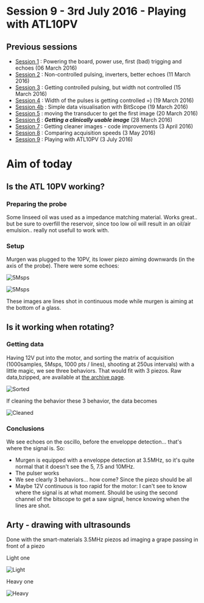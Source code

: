 # Session 9 - 3rd July 2016 - Playing with ATL10PV 

## Previous sessions

- [Session 1](/worklog/Session_1.md) : Powering the board, power use, first (bad) trigging and echoes (06 March 2016)
- [Session 2](/worklog/Session_2.md) : Non-controlled pulsing, inverters, better echoes (11 March 2016)
- [Session 3](/worklog/Session_3.md) : Getting controlled pulsing, but width not controlled (15 March 2016)
- [Session 4](/worklog/Session_4.md) : Width of the pulses is getting controlled =) (19 March 2016)
- [Session 4b](/worklog/Session_4b.md) : Simple data visualisation with BitScope (19 March 2016)
- [Session 5](/worklog/Session_5.md) : moving the transducer to get the first image (20 March 2016)
- [Session 6](/worklog/Session_6.md) : ***Getting a clinically usable image*** (28 March 2016)
- [Session 7](/worklog/Session_7.md) : Getting cleaner images - code improvements  (3 April 2016)
- [Session 8](/worklog/Session_8.md) : Comparing acquisition speeds (3 May 2016)
- [Session 9](/worklog/Session_8.md) : Playing with ATL10PV (3 July 2016)

# Aim of today

## Is the ATL 10PV working?

### Preparing the probe

Some linseed oil was used as a impedance matching material. Works great.. but be sure to overfill the reservoir, since too low oil will result in an oil/air emulsion.. really not usefull to work with.

### Setup

Murgen was plugged to the 10PV, its lower piezo aiming downwards (in the axis of the probe). There were some echoes:

![5Msps](/worklog/Images/Session_9/9a/20160703-105257-raw.png)

![5Msps](/worklog/Images/Session_9/9a/20160703-111651-raw.png)

These images are lines shot in continuous mode while murgen is aiming at the bottom of a glass.

## Is it working when rotating?

### Getting data

Having 12V put into the motor, and sorting the matrix of acquisition (1000samples, 5Msps, 1000 pts / lines), shooting at 250us intervals) with a little magic, we see three behaviors. That would fit with 3 piezos. Raw data,bzipped, are available at [the archive page](/worklog/Images/Session_9/9b/).

![Sorted](/worklog/Images/Session_9/9b/20160703-132948-threepiezos.log.png)

If cleaning the behavior these 3 behavior, the data becomes

![Cleaned](/worklog/Images/Session_9/9b/20160703-132948-Signal-bitscope-DATA.log.png)

### Conclusions

We see echoes on the oscillo, before the enveloppe detection... that's where the signal is. So:

* Murgen is equipped with a enveloppe detection at 3.5MHz, so it's quite normal that it doesn't see the 5, 7.5 and 10MHz.
* The pulser works
* We see clearly 3 behaviors... how come? Since the piezo should be all 
* Maybe 12V continuous is too rapid for the motor: I can't see to know where the signal is at what moment. Should be using the second channel of the bitscope to get a saw signal, hence knowing when the lines are shot.


## Arty - drawing with ultrasounds

Done with the smart-materials 3.5MHz piezos  ad imaging a grape passing in front of a piezo

Light one

![Light](/worklog/Images/Session_9/9c/20160703-171434-light-DATA.log.png)

Heavy one

![Heavy](/worklog/Images/Session_9/9c/20160703-172709-heavy-DATA.log.png)






